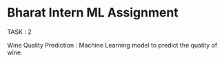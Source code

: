 # Bharat Intern ML Assignment 

TASK : 2

Wine Quality Prediction :
Machine Learning model to predict the quality of wine.
